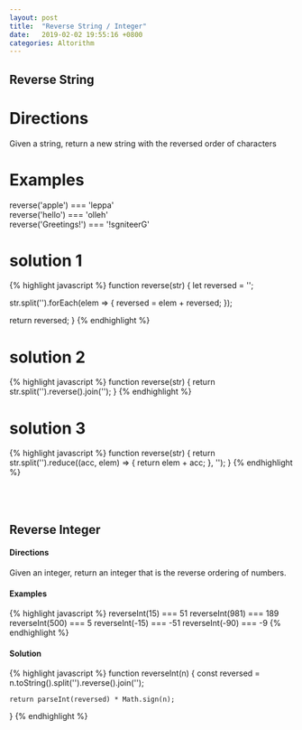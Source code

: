 ```yaml
---
layout: post
title:  "Reverse String / Integer"
date:   2019-02-02 19:55:16 +0800
categories: Altorithm
---
```


## Reverse String

# Directions
Given a string, return a new string with the reversed order of characters

# Examples
reverse('apple') === 'leppa' <br/>
reverse('hello') === 'olleh' <br/>
reverse('Greetings!') === '!sgniteerG'

# solution 1
{% highlight javascript %}
function reverse(str) {
  let reversed = '';

  str.split('').forEach(elem => {
    reversed = elem + reversed;
  });

  return reversed;
}
{% endhighlight %}

# solution 2
{% highlight javascript %}
function reverse(str) {
  return str.split('').reverse().join('');
}
{% endhighlight %}

# solution 3
{% highlight javascript %}
function reverse(str) {
  return str.split('').reduce((acc, elem) => {
    return elem + acc;
  }, '');
}
{% endhighlight %}
<br/><br/><br/><br/>


## Reverse Integer
#### Directions
Given an integer, return an integer that is the reverse ordering of numbers.
#### Examples
{% highlight javascript %}
reverseInt(15) === 51
reverseInt(981) === 189
reverseInt(500) === 5
reverseInt(-15) === -51
reverseInt(-90) === -9
{% endhighlight %}

#### Solution
{% highlight javascript %}
function reverseInt(n) {
    const reversed = n.toString().split('').reverse().join('');

    return parseInt(reversed) * Math.sign(n);
}
{% endhighlight %}